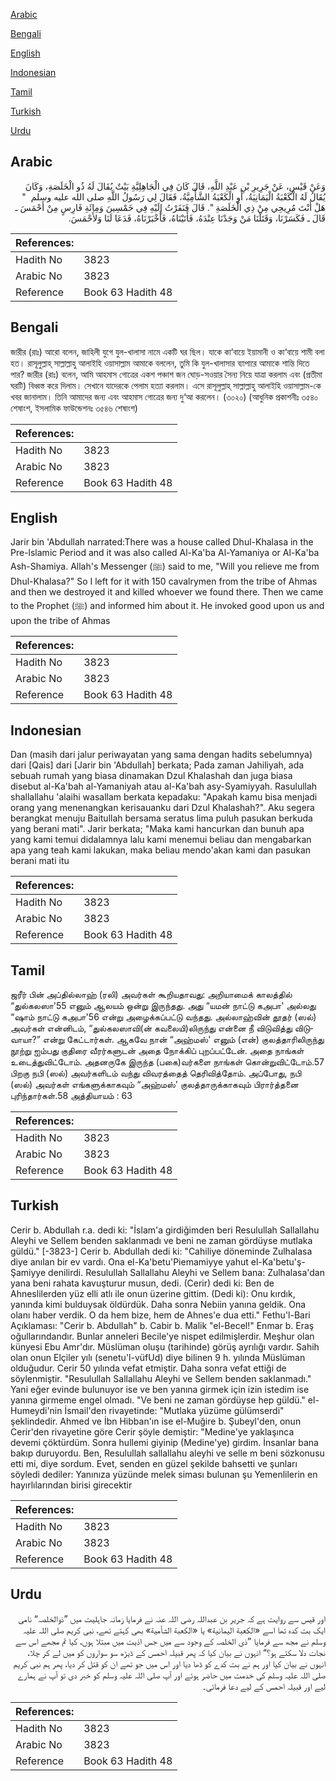 [Arabic](#arabic)

[Bengali](#bengali)

[English](#english)

[Indonesian](#indonesian)

[Tamil](#tamil)

[Turkish](#turkish)

[Urdu](#urdu)

## Arabic


<div dir="rtl" lang="ar" style={{fontSize:'larger',backgroundColor:'#f8f9fa',padding:20}}>
وَعَنْ قَيْسٍ، عَنْ جَرِيرِ بْنِ عَبْدِ اللَّهِ، قَالَ كَانَ فِي الْجَاهِلِيَّةِ بَيْتٌ يُقَالَ لَهُ ذُو الْخَلَصَةِ، وَكَانَ يُقَالُ لَهُ الْكَعْبَةُ الْيَمَانِيَةُ، أَوِ الْكَعْبَةُ الشَّأْمِيَّةُ، فَقَالَ لِي رَسُولُ اللَّهِ صلى الله عليه وسلم ‏ "‏ هَلْ أَنْتَ مُرِيحِي مِنْ ذِي الْخَلَصَةِ ‏"‏‏.‏ قَالَ فَنَفَرْتُ إِلَيْهِ فِي خَمْسِينَ وَمِائَةِ فَارِسٍ مِنْ أَحْمَسَ ـ قَالَ ـ فَكَسَرْنَا، وَقَتَلْنَا مَنْ وَجَدْنَا عِنْدَهُ، فَأَتَيْنَاهُ، فَأَخْبَرْنَاهُ، فَدَعَا لَنَا وَلأَحْمَسَ‏.‏
</div>
<div style={{backgroundColor:'#f8f9fa',padding:20, marginBottom: 10}}><table> <thead> <tr> <th>References:</th> <th></th> </tr> </thead> <tbody><tr><td>Hadith No</td><td>3823</td></tr><tr><td>Arabic No</td><td>3823</td></tr><tr><td>Reference</td><td>Book 63 Hadith 48</td></tr></tbody></table></div>

## Bengali


<div dir="ltr" lang="bn" style={{fontSize:'larger',backgroundColor:'#f8f9fa',padding:20}}>
জারীর (রাঃ) আরো বলেন, জাহিলী যুগে যুল-খালাসা নামে একটি ঘর ছিল। যাকে কা‘বায়ে ইয়ামানী ও কা‘বায়ে শামী বলা হত। রাসূলুল্লাহ্ সাল্লাল্লাহু আলাইহি ওয়াসাল্লাম আমাকে বললেন, তুমি কি যুল-খালাসার ব্যাপারে আমাকে শান্তি দিতে পার? জারীর (রাঃ) বলেন, আমি আহমাস গোত্রের একশ পঞ্চাশ জন ঘোড়-সওয়ার সৈন্য নিয়ে যাত্রা করলাম এবং (প্রতীমা ঘরটি) বিধ্বস্ত করে দিলাম। সেখানে যাদেরকে পেলাম হত্যা করলাম। এসে রাসূলুল্লাহ্ সাল্লাল্লাহু আলাইহি ওয়াসাল্লাম-কে খবর জানালাম। তিনি আমাদের জন্য এবং আহমাস গোত্রের জন্য দু‘আ করলেন। (৩০২০) (আধুনিক প্রকাশনীঃ ৩৫৪০ শেষাংশ, ইসলামিক ফাউন্ডেশনঃ ৩৫৪৬ শেষাংশ)
</div>
<div style={{backgroundColor:'#f8f9fa',padding:20, marginBottom: 10}}><table> <thead> <tr> <th>References:</th> <th></th> </tr> </thead> <tbody><tr><td>Hadith No</td><td>3823</td></tr><tr><td>Arabic No</td><td>3823</td></tr><tr><td>Reference</td><td>Book 63 Hadith 48</td></tr></tbody></table></div>

## English


<div dir="ltr" lang="en" style={{fontSize:'larger',backgroundColor:'#f8f9fa',padding:20}}>
Jarir bin 'Abdullah narrated:There was a house called Dhul-Khalasa in the Pre-lslamic Period and it was also called Al-Ka'ba Al-Yamaniya or Al-Ka'ba Ash-Shamiya. Allah's Messenger (ﷺ) said to me, "Will you relieve me from Dhul-Khalasa?" So I left for it with 150 cavalrymen from the tribe of Ahmas and then we destroyed it and killed whoever we found there. Then we came to the Prophet (ﷺ) and informed him about it. He invoked good upon us and upon the tribe of Ahmas
</div>
<div style={{backgroundColor:'#f8f9fa',padding:20, marginBottom: 10}}><table> <thead> <tr> <th>References:</th> <th></th> </tr> </thead> <tbody><tr><td>Hadith No</td><td>3823</td></tr><tr><td>Arabic No</td><td>3823</td></tr><tr><td>Reference</td><td>Book 63 Hadith 48</td></tr></tbody></table></div>

## Indonesian


<div dir="ltr" lang="id" style={{fontSize:'larger',backgroundColor:'#f8f9fa',padding:20}}>
Dan (masih dari jalur periwayatan yang sama dengan hadits sebelumnya) dari [Qais] dari [Jarir bin 'Abdullah] berkata; Pada zaman Jahiliyah, ada sebuah rumah yang biasa dinamakan Dzul Khalashah dan juga biasa disebut al-Ka'bah al-Yamaniyah atau al-Ka'bah asy-Syamiyyah. Rasulullah shallallahu 'alaihi wasallam berkata kepadaku: "Apakah kamu bisa menjadi orang yang menenangkan kerisauanku dari Dzul Khalashah?". Aku segera berangkat menuju Baitullah bersama seratus lima puluh pasukan berkuda yang berani mati". Jarir berkata; "Maka kami hancurkan dan bunuh apa yang kami temui didalamnya lalu kami menemui beliau dan mengabarkan apa yang teah kami lakukan, maka beliau mendo'akan kami dan pasukan berani mati itu
</div>
<div style={{backgroundColor:'#f8f9fa',padding:20, marginBottom: 10}}><table> <thead> <tr> <th>References:</th> <th></th> </tr> </thead> <tbody><tr><td>Hadith No</td><td>3823</td></tr><tr><td>Arabic No</td><td>3823</td></tr><tr><td>Reference</td><td>Book 63 Hadith 48</td></tr></tbody></table></div>

## Tamil


<div dir="ltr" lang="ta" style={{fontSize:'larger',backgroundColor:'#f8f9fa',padding:20}}>
ஜரீர் பின் அப்தில்லாஹ் (ரலி) அவர்கள் கூறியதாவது: அறியாமைக் காலத்தில் “துல்கலஸா'55 எனும் ஆலயம் ஒன்று இருந்தது. அது “யமன் நாட்டு கஅபா' அல்லது “ஷாம் நாட்டு கஅபா'56 என்று அழைக்கப்பட்டு வந்தது. அல்லாஹ்வின் தூதர் (ஸல்) அவர்கள் என்னிடம், “துல்கலஸாவி(ன் கவலையி)லிருந்து என்னை நீ விடுவித்து விடுவாயா?” என்று கேட்டார்கள். ஆகவே நான் “அஹ்மஸ்' எனும் (என்) குலத்தாரிலிருந்து நூற்று ஐம்பது குதிரை வீரர்களுடன் அதை நோக்கிப் புறப்பட்டேன். அதை நாங்கள் உடைத்துவிட்டோம். அதனருகே இருந்த (பகை)வர்களை நாங்கள் கொன்றுவிட்டோம்.57 பிறகு நபி (ஸல்) அவர்களிடம் வந்து விவரத்தைத் தெரிவித்தோம். அப்போது, நபி (ஸல்) அவர்கள் எங்களுக்காகவும் “அஹ்மஸ்' குலத்தாருக்காகவும் பிரார்த்தனை புரிந்தார்கள்.58 அத்தியாயம் : 63
</div>
<div style={{backgroundColor:'#f8f9fa',padding:20, marginBottom: 10}}><table> <thead> <tr> <th>References:</th> <th></th> </tr> </thead> <tbody><tr><td>Hadith No</td><td>3823</td></tr><tr><td>Arabic No</td><td>3823</td></tr><tr><td>Reference</td><td>Book 63 Hadith 48</td></tr></tbody></table></div>

## Turkish


<div dir="ltr" lang="tr" style={{fontSize:'larger',backgroundColor:'#f8f9fa',padding:20}}>
Cerir b. Abdullah r.a. dedi ki: "İslam'a girdiğimden beri Resulullah Sallallahu Aleyhi ve Sellem benden saklanmadı ve beni ne zaman gördüyse mutlaka güldü." [-3823-] Cerir b. Abdullah dedi ki: "Cahiliye döneminde Zulhalasa diye anılan bir ev vardı. Ona el-Ka'betu'Piemamiyye yahut el-Ka'betu'ş-Şamiyye denilirdi. Resulullah Sallallahu Aleyhi ve Sellem bana: Zulhalasa'dan yana beni rahata kavuşturur musun, dedi. (Cerir) dedi ki: Ben de Ahneslilerden yüz elli atlı ile onun üzerine gittim. (Dedi ki): Onu kırdık, yanında kimi bulduysak öldürdük. Daha sonra Nebiin yanına geldik. Ona olanı haber verdik. O da hem bize, hem de Ahnes'e dua etti." Fethu'l-Bari Açıklaması: "Cerir b. Abdullah" b. Cabir b. Malik "el-Becel!" Enmar b. Eraş oğullarındandır. Bunlar anneleri Becile'ye nispet edilmişlerdir. Meşhur olan künyesi Ebu Amr'dır. Müslüman oluşu (tarihinde) görüş ayrılığı vardır. Sahih olan onun Elçiler yılı (senetu'l-vüfUd) diye bilinen 9 h. yılında Müslüman olduğudur. Cerir 50 yılında vefat etmiştir. Daha sonra vefat ettiği de söylenmiştir. "Resulullah Sallallahu Aleyhi ve Sellem benden saklanmadı." Yani eğer evinde bulunuyor ise ve ben yanına girmek için izin istedim ise yanına girmeme engel olmadı. "Ve beni ne zaman gördüyse hep güldü." el-Humeydi'nin İsmail'den rivayetinde: "Mutlaka yüzüme gülümserdi" şeklindedir. Ahmed ve İbn Hibban'ın ise el-Muğire b. Şubeyl'den, onun Cerir'den rivayetine göre Cerir şöyle demiştir: "Medine'ye yaklaşınca devemi çöktürdüm. Sonra hullemi giyinip (Medine'ye) girdim. İnsanlar bana bakıp duruyordu. Ben, Resulullah sallallahu aleyhi ve selle m beni sözkonusu etti mi, diye sordum. Evet, senden en güzel şekilde bahsetti ve şunları söyledi dediler: Yanınıza yüzünde melek siması bulunan şu Yemenlilerin en hayırlılarından birisi girecektir
</div>
<div style={{backgroundColor:'#f8f9fa',padding:20, marginBottom: 10}}><table> <thead> <tr> <th>References:</th> <th></th> </tr> </thead> <tbody><tr><td>Hadith No</td><td>3823</td></tr><tr><td>Arabic No</td><td>3823</td></tr><tr><td>Reference</td><td>Book 63 Hadith 48</td></tr></tbody></table></div>

## Urdu


<div dir="rtl" lang="ur" style={{fontSize:'larger',backgroundColor:'#f8f9fa',padding:20}}>
اور قیس سے روایت ہے کہ جریر بن عبداللہ رضی اللہ عنہ نے فرمایا زمانہ جاہلیت میں ”ذوالخلصہ“ نامی ایک بت کدہ تھا اسے «الكعبة اليمانية» یا «الكعبة الشأمية» بھی کہتے تھے، نبی کریم صلی اللہ علیہ وسلم نے مجھ سے فرمایا ”ذی الخلصہ کے وجود سے میں جس اذیت میں مبتلا ہوں، کیا تم مجھے اس سے نجات دلا سکتے ہو؟“ انہوں نے بیان کیا کہ پھر قبیلہ احمس کے ڈیڑھ سو سواروں کو میں لے کر چلا، انہوں نے بیان کیا اور ہم نے بت کدے کو ڈھا دیا اور اس میں جو تھے ان کو قتل کر دیا، پھر ہم نبی کریم صلی اللہ علیہ وسلم کی خدمت میں حاضر ہوئے اور آپ صلی اللہ علیہ وسلم کو خبر دی تو آپ نے ہمارے لیے اور قبیلہ احمس کے لیے دعا فرمائی۔
</div>
<div style={{backgroundColor:'#f8f9fa',padding:20, marginBottom: 10}}><table> <thead> <tr> <th>References:</th> <th></th> </tr> </thead> <tbody><tr><td>Hadith No</td><td>3823</td></tr><tr><td>Arabic No</td><td>3823</td></tr><tr><td>Reference</td><td>Book 63 Hadith 48</td></tr></tbody></table></div>